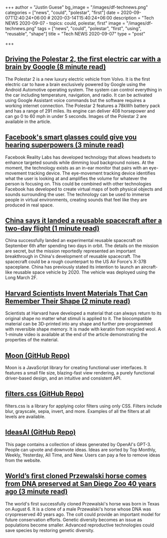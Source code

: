 +++
author = "Justin Guese"
bg_image = "/images/df-technews.png"
categories = ["news", "could", "polestar", "first"]
date = 2020-09-07T12:40:24+06:00 # 2020-03-14T15:40:24+06:00
description = "Tech NEWS 2020-09-07 - topics: could, polestar, first"
image = "/images/df-technews.png"
tags = ["news", "could", "polestar", "first", "using", "reusable", "shape"]
title = "Tech NEWS 2020-09-07"
type = "post"

+++

## [Driving the Polestar 2, the first electric car with a brain by Google (8 minute read)](https://www.theverge.com/21365032/polestar-2-hands-on-first-drive-electric-/1/01000174680952a0-35ca9654-d396-4945-a827-8f6af7b71b58-000000/2OM_qBMxJB70xWHliEScc1ddi2d8U8RVOHjGd5UarRw=157)

The Polestar 2 is a new luxury electric vehicle from Volvo. It is the first electric car to have a brain exclusively powered by Google using the Android Automotive operating system. The system can control everything in the car including temperature, navigation, and radio. It can be activated using Google Assistant voice commands but the software requires a working internet connection. The Polestar 2 features a 78kWh battery pack and has a range of 291 miles. Its engine can deliver 408 horsepower and can go 0 to 60 mph in under 5 seconds. Images of the Polestar 2 are available in the article.

## [Facebook's smart glasses could give you hearing superpowers (3 minute read)](https://www.zdnet.com/article/facebooks-smart-glasses-could-give-you-hearing-superpowers/?ftag=TRE-03-10aaa6b&bhid=29186665253021820730076061372889&mid=13027188&cid=2227130315/1/01000174680952a0-35ca9654-d396-4945-a827-8f6af7b71b58-000000/XwjfLG-J36LWWUESDAq6KiTQUBEwo898-WLq38JaQjc=157)

Facebook Reality Labs has developed technology that allows headsets to enhance targeted sounds while dimming loud background noises. At the moment, the technology exists as an in-ear monitor that pairs with an eye-movement tracking device. The eye-movement tracking device identifies what the user is looking at and amplifies the volume for whatever the person is focusing on. This could be combined with other technologies Facebook has developed to create virtual maps of both physical objects and sounds surrounding the user. The technology can be used to immerse people in virtual environments, creating sounds that feel like they are produced in real space.

## [China says it landed a reusable spacecraft after a two-day flight (1 minute read)](https://www.engadget.com/china-lands-reusable-spacecraft-173115815.html/1/01000174680952a0-35ca9654-d396-4945-a827-8f6af7b71b58-000000/XUvyQzyIYtYfOWB9scSeIjiFFZwCd4Xe_fzljb0t6tA=157)

China successfully landed an experimental reusable spacecraft on September 6th after spending two days in orbit. The details on the mission are secret, but the mission reportedly represented an important breakthrough in China's development of reusable spacecraft. The spacecraft could be a rough counterpart to the US Air Force's X-37B spaceplane. China has previously stated its intention to launch an aircraft-like reusable space vehicle by 2020. The vehicle was deployed using the Long March 2F.

## [Harvard Scientists Invent Materials That Can Remember Their Shape (2 minute read)](https://interestingengineering.com/harvard-scientists-invent-materials-that-can-remember-their-shape/1/01000174680952a0-35ca9654-d396-4945-a827-8f6af7b71b58-000000/kzZNZ0R4rzWwXKIXJo5TQw0-8Bq2r56J1pbmSaIJWk8=157)

Scientists at Harvard have developed a material that can always return to its original shape no matter what stimuli is applied to it. The biocompatible material can be 3D-printed into any shape and further pre-programmed with reversible shape memory. It is made with keratin from recycled wool. A 1-minute video is available at the end of the article demonstrating the properties of the material.

## [Moon (GitHub Repo)](https://github.com/kbrsh/moon/1/01000174680952a0-35ca9654-d396-4945-a827-8f6af7b71b58-000000/NeiRLF9xdegB4fNepIHSdLRG8BQ8XJkU1t2vEBg4YIo=157)

Moon is a JavaScript library for creating functional user interfaces. It features a small file size, blazing-fast view rendering, a purely functional driver-based design, and an intuitive and consistent API.

## [filters.css (GitHub Repo)](https://bansal.io/filters-css/1/01000174680952a0-35ca9654-d396-4945-a827-8f6af7b71b58-000000/q0gOGHVIJzfmAdKxoMtU1Nit-VM2NZSLzemdeyuD1Uk=157)

filters.css is a library for applying color filters using only CSS. Filters include blur, grayscale, sepia, invert, and more. Examples of all the filters at all levels are available.

## [IdeasAI (GitHub Repo)](https://ideasai.net//1/01000174680952a0-35ca9654-d396-4945-a827-8f6af7b71b58-000000/57l54kGmQd265seQ4TevV_eaE_AL1DCdplMIyTfOhxs=157)

This page contains a collection of ideas generated by OpenAI's GPT-3. People can upvote and downvote ideas. Ideas are sorted by Top Monthly, Weekly, Yesterday, All Time, and New. Users can pay a fee to remove ideas from the website.

## [World’s first cloned Przewalski horse comes from DNA preserved at San Diego Zoo 40 years ago (3 minute read)](http://www.inparkmagazine.com/sdzg-przewalski-horse-clone/?fbclid=IwAR3Tyir_BWVvRaGQ79uuVeJDBTrWluAeqHDpxhhyWQ2DOP2jCIoeGqG5Ql8/1/01000174680952a0-35ca9654-d396-4945-a827-8f6af7b71b58-000000/eHpCpvYcPzkeZEWxIqiU0rHYCZLCPwTsOCuj49GFH34=157)

The world's first successfully cloned Przewalski's horse was born in Texas on August 6. It is a clone of a male Przewalski's horse whose DNA was cryopreserved 40 years ago. The colt could provide an important model for future conservation efforts. Genetic diversity becomes an issue as populations become smaller. Advanced reproductive technologies could save species by restoring genetic diversity.


